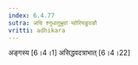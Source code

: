 ```yaml
---
index: 6.4.77
sutra: अचि श्नुधातुभ्रुवां य्वोरियङुवङौ
vritti: adhikara
---
```


 अङ्गस्य [6।4।1]  असिद्धवदत्राभात् [6।4।22] 